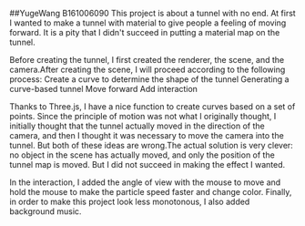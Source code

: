 ##YugeWang
B161006090
This project is about a tunnel with no end. At first I wanted to make a tunnel with material to give people a feeling of moving forward. It is a pity that I didn't succeed in putting a material map on the tunnel.

Before creating the tunnel, I first created the renderer, the scene, and the camera.After creating the scene, I will proceed according to the following process:
 Create a curve to determine the shape of the tunnel
 Generating a curve-based tunnel
 Move forward
 Add interaction

 Thanks to Three.js, I have a nice function to create curves based on a set of points.
 Since the principle of motion was not what I originally thought, I initially thought that the tunnel actually moved in the direction of the camera, and then I thought it was necessary to move the camera into the tunnel. But both of these ideas are wrong.The actual solution is very clever: no object in the scene has actually moved, and only the position of the tunnel map is moved. But I did not succeed in making the effect I wanted.

In the interaction, I added the angle of view with the mouse to move and hold the mouse to make the particle speed faster and change color.
Finally, in order to make this project look less monotonous, I also added background music.
